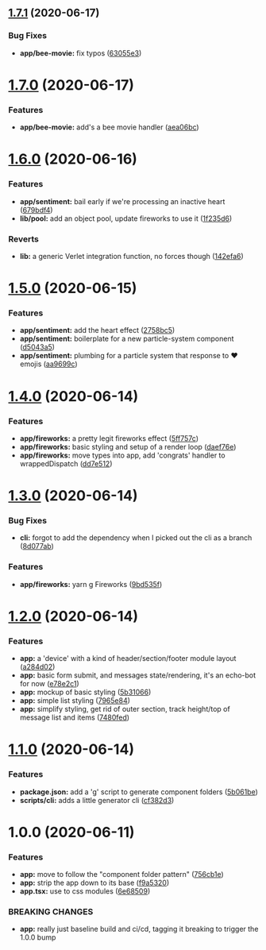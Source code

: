 ## [1.7.1](https://github.com/mysterycommand/maslows-particle-system/compare/v1.7.0...v1.7.1) (2020-06-17)


### Bug Fixes

* **app/bee-movie:** fix typos ([63055e3](https://github.com/mysterycommand/maslows-particle-system/commit/63055e30d1002182962df166faae44e6a18da5fe))

# [1.7.0](https://github.com/mysterycommand/maslows-particle-system/compare/v1.6.0...v1.7.0) (2020-06-17)


### Features

* **app/bee-movie:** add's a bee movie handler ([aea06bc](https://github.com/mysterycommand/maslows-particle-system/commit/aea06bc40af96f83fbfa64ea83615590d752d0d9))

# [1.6.0](https://github.com/mysterycommand/maslows-particle-system/compare/v1.5.0...v1.6.0) (2020-06-16)


### Features

* **app/sentiment:** bail early if we're processing an inactive heart ([679bdf4](https://github.com/mysterycommand/maslows-particle-system/commit/679bdf417b909c48f45786f0a902000aff1ebb5c))
* **lib/pool:** add an object pool, update fireworks to use it ([1f235d6](https://github.com/mysterycommand/maslows-particle-system/commit/1f235d69249185aebb1531a9fc8857f58c1e6668))


### Reverts

* **lib:** a generic Verlet integration function, no forces though ([142efa6](https://github.com/mysterycommand/maslows-particle-system/commit/142efa62841fa1e97b943f73c9e8e936011e3d20))

# [1.5.0](https://github.com/mysterycommand/maslows-particle-system/compare/v1.4.0...v1.5.0) (2020-06-15)


### Features

* **app/sentiment:** add the heart effect ([2758bc5](https://github.com/mysterycommand/maslows-particle-system/commit/2758bc5be6cc46067530154ac79d4d04f7f56977))
* **app/sentiment:** boilerplate for a new particle-system component ([d5043a5](https://github.com/mysterycommand/maslows-particle-system/commit/d5043a5bdb733f1fa22e6669d38f1d1eb253d7e3))
* **app/sentiment:** plumbing for a particle system that response to ❤️ emojis ([aa9699c](https://github.com/mysterycommand/maslows-particle-system/commit/aa9699c276820ba741e51de838a5fb965c6b5dd8))

# [1.4.0](https://github.com/mysterycommand/maslows-particle-system/compare/v1.3.0...v1.4.0) (2020-06-14)


### Features

* **app/fireworks:** a pretty legit fireworks effect ([5ff757c](https://github.com/mysterycommand/maslows-particle-system/commit/5ff757cee477b50af382382d577581696f281291))
* **app/fireworks:** basic styling and setup of a render loop ([daef76e](https://github.com/mysterycommand/maslows-particle-system/commit/daef76eea33b49c00fd2efdf7f77d202ef99287c))
* **app/fireworks:** move types into app, add 'congrats' handler to wrappedDispatch ([dd7e512](https://github.com/mysterycommand/maslows-particle-system/commit/dd7e512a076db8db4d71421bd33078031b433f4f))

# [1.3.0](https://github.com/mysterycommand/maslows-particle-system/compare/v1.2.0...v1.3.0) (2020-06-14)


### Bug Fixes

* **cli:** forgot to add the dependency when I picked out the cli as a branch ([8d077ab](https://github.com/mysterycommand/maslows-particle-system/commit/8d077ab54f09b23aee92cead3c3985c01425d24d))


### Features

* **app/fireworks:** yarn g Fireworks ([9bd535f](https://github.com/mysterycommand/maslows-particle-system/commit/9bd535f9f5fa57d86caca89a314426f186300fc0))

# [1.2.0](https://github.com/mysterycommand/maslows-particle-system/compare/v1.1.0...v1.2.0) (2020-06-14)


### Features

* **app:** a 'device' with a kind of header/section/footer module layout ([a284d02](https://github.com/mysterycommand/maslows-particle-system/commit/a284d02a2d3c2561d6d748cc7277096dc6dbcacb))
* **app:** basic form submit, and messages state/rendering, it's an echo-bot for now ([e78e2c1](https://github.com/mysterycommand/maslows-particle-system/commit/e78e2c1d62d1ac41110e54f83cb7d110f8a8c5fe))
* **app:** mockup of basic styling ([5b31066](https://github.com/mysterycommand/maslows-particle-system/commit/5b310667d2703cb6be50b174a583ee0a89f7ef45))
* **app:** simple list styling ([7965e84](https://github.com/mysterycommand/maslows-particle-system/commit/7965e84ac3f9c04f94cf7e1ad8706c132e2a27be))
* **app:** simplify styling, get rid of outer section, track height/top of message list and items ([7480fed](https://github.com/mysterycommand/maslows-particle-system/commit/7480fede3ec0a3b61aac7fd45b2745faac3d8884))

# [1.1.0](https://github.com/mysterycommand/maslows-particle-system/compare/v1.0.0...v1.1.0) (2020-06-14)


### Features

* **package.json:** add a 'g' script to generate component folders ([5b061be](https://github.com/mysterycommand/maslows-particle-system/commit/5b061be6d025a2157a6c4909c628324bdce8138c))
* **scripts/cli:** adds a little generator cli ([cf382d3](https://github.com/mysterycommand/maslows-particle-system/commit/cf382d3813cd7422d46614310fd8ad483610f858))

# 1.0.0 (2020-06-11)


### Features

* **app:** move to follow the "component folder pattern" ([756cb1e](https://github.com/mysterycommand/maslows-particle-system/commit/756cb1e7906eca85ad9ab2aaeb18eef4068731e9))
* **app:** strip the app down to its base ([f9a5320](https://github.com/mysterycommand/maslows-particle-system/commit/f9a5320d9b91d0ec619405dcc84e7ae391007f59))
* **app.tsx:** use to css modules ([6e68509](https://github.com/mysterycommand/maslows-particle-system/commit/6e68509653d54ae7516067dcce8d2abac1cde0c2))


### BREAKING CHANGES

* **app:** really just baseline build and ci/cd, tagging it breaking to trigger the 1.0.0 bump
